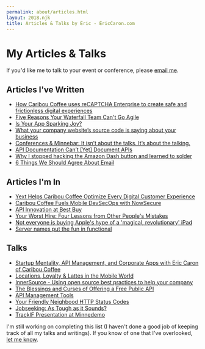 ```yaml
---
permalink: about/articles.html
layout: 2018.njk
title: Articles & Talks by Eric - EricCaron.com
---
```

# My Articles & Talks

If you'd like me to talk to your event or conference, please [email me](mailto:eric.caron@gmail.com).

## Articles I've Written
* [How Caribou Coffee uses reCAPTCHA Enterprise to create safe and frictionless digital experiences](https://cloud.google.com/blog/products/identity-security/caribou-coffee-secures-webpages-with-recaptcha-enterprise)
* [Five Reasons Your Waterfall Team Can't Go Agile](https://agile.cioreview.com/cxoinsight/five-reasons-your-waterfall-team-can-t-go-agile-nid-30711-cid-200.html)
* [Is Your App Sparking Joy?](https://www.cioreview.com/cxoinsight/is-your-app-sparking-joy-nid-28566-cid-19.html)
* [What your company website’s source code is saying about your business
](https://medium.com/@ecaron/what-a-companys-source-code-says-about-the-company-593baa03fb92)
* [Conferences & Minnebar: It isn’t about the talks. It’s about the talking.](https://medium.com/@ecaron/conferences-minnebar-it-isnt-about-the-talks-it-s-about-the-talking-51e2c73378b3)
* [API Documentation Can’t [Yet] Document APIs](https://medium.com/@ecaron/api-documentation-cant-yet-document-apis-fba662c68b4b)
* [Why I stopped hacking the Amazon Dash button and learned to solder](https://medium.com/@ecaron/why-i-stopped-hacking-the-amazon-dash-button-and-learned-to-solder-84386a38bbd1)
* [6 Things We Should Agree About Email](https://medium.com/@ecaron/6-things-we-should-agree-about-email-7a91b72d909)

## Articles I'm In
* [Yext Helps Caribou Coffee Optimize Every Digital Customer Experience](https://www.yext.com/customers/caribou-coffee)
* [Caribou Coffee Fuels Mobile DevSecOps with NowSecure ](https://www.nowsecure.com/blog/2021/01/20/case-study-caribou-coffee-fuels-mobile-devsecops-with-nowsecure/)
* [API Innovation at Best Buy](https://getputpost.co/api-innovation-at-best-buy-df521de54941)
* [Your Worst Hire: Four Lessons from Other People's Mistakes](http://www.javaworld.com/article/2073212/your-worst-hire--four-lessons-from-other-people-s-mistakes.html)
* [Not everyone is buying Apple's hype of a 'magical, revolutionary' iPad](http://www.minnpost.com/minnov8/2010/01/28/15396/not_everyone_is_buying_apples_hype_of_a_magical_revolutionary_ipad)
* [Server names put the fun in functional](http://www.itworld.com/article/2827149/it-management/server-names-put-the-fun-in-functional.html)

## Talks
* [Startup Mentality, API Management, and Corporate Apps with Eric Caron of Caribou Coffee](https://constantvariables.co/episodes/94)
* [Locations, Loyalty & Lattes in the Mobile World](https://www.slideshare.net/ecaron/locations-loyalty-lattes-in-the-mobile-world)
* [InnerSource - Using open source best practices to help your company](https://www.slideshare.net/ecaron/innersource-using-open-source-best-practices-to-help-your-company)
* [The Blessings and Curses of Offering a Free Public API](https://apiworld2016.sched.org/event/7tRQ/the-blessings-and-curses-of-offering-a-free-public-api)
* [API Management Tools](https://github.com/minnesota-apis/may-2016-kong)
* [Your Friendly Neighbood HTTP Status Codes](http://minnesota-apis.github.io/october-2015-friendly-neighborhood-status-codes/)
* [Jobseeking: As Tough as it Sounds?](https://www.youtube.com/watch?v=InDkmFN3ov8)
* [TrackIF Presentation at Minnedemo](https://vimeo.com/76580631)

I'm still working on completing this list (I haven't done a good job of keeping track of all my talks and writings). If you know of one that I've overlooked, [let me know](mailto:eric.caron@gmail.com).

